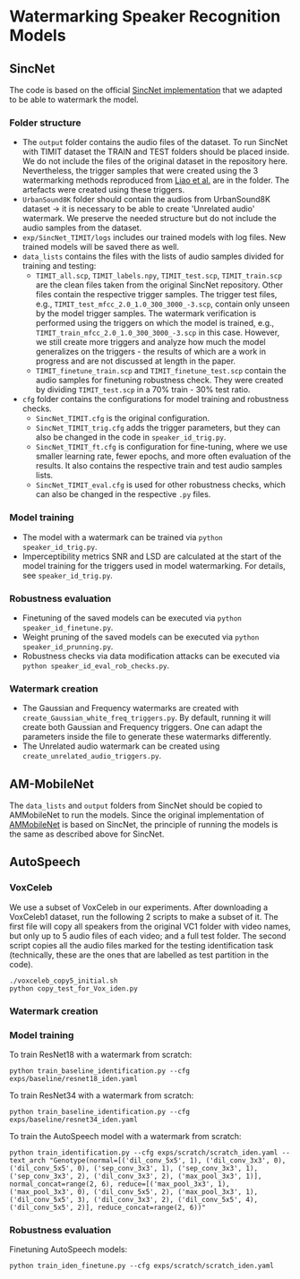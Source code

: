 # Watermarking Speaker Recognition Models

## SincNet

The code is based on the official [SincNet implementation](https://github.com/mravanelli/SincNet) that we adapted to be able to watermark the model.

### Folder structure

- The `output` folder contains the audio files of the dataset. To run SincNet with TIMIT dataset the TRAIN and TEST folders should be placed inside. We do not include the files of the original dataset in the repository here. Nevertheless, the trigger samples that were created using the 3 watermarking methods reproduced from [Liao et al.](https://doi.org/10.1007/s44267-024-00055-w) are in the folder. The artefacts were created using these triggers.
- `UrbanSound8K` folder should contain the audios from UrbanSound8K dataset -> it is necessary to be able to create 'Unrelated audio' watermark. We preserve the needed structure but do not include the audio samples from the dataset.
- `exp/SincNet_TIMIT/logs` includes our trained models with log files. New trained models will be saved there as well.
- `data_lists` contains the files with the lists of audio samples divided for training and testing:
  - `TIMIT_all.scp`, `TIMIT_labels.npy`, `TIMIT_test.scp`, `TIMIT_train.scp` are the clean files taken from the original SincNet repository. Other files contain the respective trigger samples. The trigger test files, e.g., `TIMIT_test_mfcc_2.0_1.0_300_3000_-3.scp`, contain only unseen by the model trigger samples. The watermark verification is performed using the triggers on which the model is trained, e.g., `TIMIT_train_mfcc_2.0_1.0_300_3000_-3.scp` in this case. However, we still create more triggers and analyze how much the model generalizes on the triggers - the results of which are a work in progress and are not discussed at length in the paper.
  - `TIMIT_finetune_train.scp` and `TIMIT_finetune_test.scp` contain the audio samples for finetuning robustness check. They were created by dividing `TIMIT_test.scp` in a 70% train - 30% test ratio.
- `cfg` folder contains the configurations for model training and robustness checks.
  - `SincNet_TIMIT.cfg` is the original configuration.
  - `SincNet_TIMIT_trig.cfg` adds the trigger parameters, but they can also be changed in the code in `speaker_id_trig.py`.
  - `SincNet_TIMIT_ft.cfg` is configuration for fine-tuning, where we use smaller learning rate, fewer epochs, and more often evaluation of the results. It also contains the respective train and test audio samples lists.
  - `SincNet_TIMIT_eval.cfg` is used for other robustness checks, which can also be changed in the respective `.py` files.

### Model training
- The model with a watermark can be trained via `python speaker_id_trig.py`.
- Imperceptibility metrics SNR and LSD are calculated at the start of the model training for the triggers used in model watermarking. For details, see `speaker_id_trig.py`.

### Robustness evaluation

- Finetuning of the saved models can be executed via `python speaker_id_finetune.py`.
- Weight pruning of the saved models can be executed via `python speaker_id_prunning.py`.
- Robustness checks via data modification attacks can be executed via `python speaker_id_eval_rob_checks.py`.

### Watermark creation

- The Gaussian and Frequency watermarks are created with `create_Gaussian_white_freq_triggers.py`. By default, running it will create both Gaussian and Frequency triggers. One can adapt the parameters inside the file to generate these watermarks differently.
- The Unrelated audio watermark can be created using `create_unrelated_audio_triggers.py`.

## AM-MobileNet

The `data_lists` and `output` folders from SincNet should be copied to AMMobileNet to run the models. Since the original implementation of [AMMobileNet](https://github.com/joaoantoniocn/AM-MobileNet1D) is based on SincNet, the principle of running the models is the same as described above for SincNet.

## AutoSpeech

### VoxCeleb

We use a subset of VoxCeleb in our experiments. After downloading a VoxCeleb1 dataset, run the following 2 scripts to make a subset of it. The first file will copy all speakers from the original VC1 folder with video names, but only up to 5 audio files of each video; and a full test folder. The second script copies all the audio files marked for the testing identification task (technically, these are the ones that are labelled as test partition in the code).

```
./voxceleb_copy5_initial.sh
python copy_test_for_Vox_iden.py
```

### Watermark creation



### Model training

To train ResNet18 with a watermark from scratch:
```
python train_baseline_identification.py --cfg exps/baseline/resnet18_iden.yaml
```

To train ResNet34 with a watermark from scratch:
```
python train_baseline_identification.py --cfg exps/baseline/resnet34_iden.yaml
```

To train the AutoSpeech model with a watermark from scratch: 
```
python train_identification.py --cfg exps/scratch/scratch_iden.yaml --text_arch "Genotype(normal=[('dil_conv_5x5', 1), ('dil_conv_3x3', 0), ('dil_conv_5x5', 0), ('sep_conv_3x3', 1), ('sep_conv_3x3', 1), ('sep_conv_3x3', 2), ('dil_conv_3x3', 2), ('max_pool_3x3', 1)], normal_concat=range(2, 6), reduce=[('max_pool_3x3', 1), ('max_pool_3x3', 0), ('dil_conv_5x5', 2), ('max_pool_3x3', 1), ('dil_conv_5x5', 3), ('dil_conv_3x3', 2), ('dil_conv_5x5', 4), ('dil_conv_5x5', 2)], reduce_concat=range(2, 6))"
```


### Robustness evaluation

Finetuning AutoSpeech models:
```
python train_iden_finetune.py --cfg exps/scratch/scratch_iden.yaml
```
